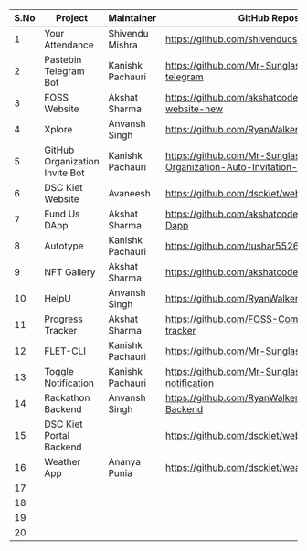 
|S.No|Project|Maintainer|GitHub Repository|
|----|-------|------|--------|
|1|Your Attendance|Shivendu Mishra|https://github.com/shivenducs1136/YourAttendance|
|2|Pastebin Telegram Bot|Kanishk Pachauri|https://github.com/Mr-Sunglasses/pastebin-telegram|
|3|FOSS Website|Akshat Sharma|https://github.com/akshatcoder-hash/FOSS-website-new|
|4|Xplore|Anvansh Singh|https://github.com/RyanWalker277/Xplore|
|5|GitHub Organization Invite Bot|Kanishk Pachauri|https://github.com/Mr-Sunglasses/GitHub-Organization-Auto-Invitation-Bot|
|6|DSC Kiet Website|Avaneesh|https://github.com/dsckiet/website|
|7|Fund Us DApp|Akshat Sharma|https://github.com/akshatcoder-hash/Fund-Us-Dapp|
|8|Autotype|Kanishk Pachauri|https://github.com/tushar5526/Autotype|
|9|NFT Gallery|Akshat Sharma|https://github.com/akshatcoder-hash/nft-gallery|
|10|HelpU|Anvansh Singh|https://github.com/RyanWalker277/HelpU|
|11|Progress Tracker|Akshat Sharma|https://github.com/FOSS-Community/progress-tracker|
|12|FLET-CLI|Kanishk Pachauri|https://github.com/Mr-Sunglasses/flet-cli|
|13|Toggle Notification|Kanishk Pachauri|https://github.com/Mr-Sunglasses/Toogle-notification|
|14|Rackathon Backend|Anvansh Singh|https://github.com/RyanWalker277/Rakathon-Backend|
|15|DSC Kiet Portal Backend||https://github.com/dsckiet/website-backend-v2
|16|Weather App|Ananya Punia|https://github.com/dsckiet/weather-app-kotlin|
|17|||
|18|||
|19|||
|20|||
